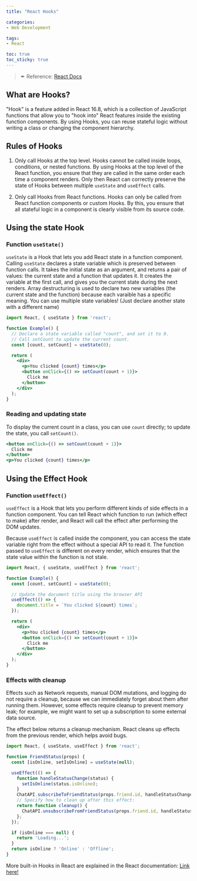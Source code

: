 ```yaml
---
title: "React Hooks"

categories: 
- Web Development

tags:
- React

toc: true
toc_sticky: true
---
```



> ✒ Reference: [React Docs](https://reactjs.org/docs)

## What are Hooks?
"Hook" is a feature added in React 16.8, which is a collection of JavaScript functions that allow you to "hook into" React features inside the existing function components. By using Hooks, you can reuse stateful logic without writing a class or changing the component hierarchy.

## Rules of Hooks

1. Only call Hooks at the top level.
Hooks cannot be called inside loops, conditions, or nested functions. By using Hooks at the top level of the React function, you ensure that they are called in the same order each time a component renders. Only then React can correctly preserve the state of Hooks between multiple `useState` and `useEffect` calls.

2. Only call Hooks from React functions.
Hooks can only be called from React function components or custom Hooks. By this, you ensure that all stateful logic in a component is clearly visible from its source code.

## Using the state Hook
### Function `useState()`

`useState` is a Hook that lets you add React state in a function component. Calling `useState` declares a state variable which is preserved between function calls. It takes the initial state as an argument, and returns a pair of values: the current state and a function that updates it. It creates the variable at the first call, and gives you the current state during the next renders. Array destructuring is used to declare two new variables (the current state and the function) because each varaible has a specific meaning. You can use multiple state variables! (Just declare another state with a different name)

```jsx
import React, { useState } from 'react';

function Example() {
  // Declare a state variable called "count", and set it to 0.
  // Call setCount to update the current count.
  const [count, setCount] = useState(0);

  return (
    <div>
      <p>You clicked {count} times</p>
      <button onClick={() => setCount(count + 1)}>
        Click me
      </button>
    </div>
  );
}
```

### Reading and updating state
To display the current count in a class, you can use `count` directly; to update the state, you call `setCount()`.

```jsx
<button onClick={() => setCount(count + 1)}>
  Click me
</button>
<p>You clicked {count} times</p>
```

## Using the Effect Hook
### Function `useEffect()`

`useEffect` is a Hook that lets you perform different kinds of side effects in a function component. You can tell React which function to run (which effect to make) after render, and React will call the effect after performing the DOM updates. 

Because `useEffect` is called inside the component, you can access the state variable right from the effect without a special API to read it. The function passed to `useEffect` is different on every render, which ensures that the state value within the function is not stale.

```jsx
import React, { useState, useEffect } from 'react';

function Example() {
  const [count, setCount] = useState(0);

  // Update the document title using the browser API
  useEffect(() => {
    document.title = `You clicked ${count} times`;
  });

  return (
    <div>
      <p>You clicked {count} times</p>
      <button onClick={() => setCount(count + 1)}>
        Click me
      </button>
    </div>
  );
}
```

### Effects with cleanup
Effects such as Network requests, manual DOM mutations, and logging do not require a cleanup, because we can immediately forget about them after running them. However, some effects require cleanup to prevent memory leak; for example, we might want to set up a subscription to some external data source. 

The effect below returns a cleanup mechanism. React cleans up effects from the previous render, which helps avoid bugs.

```jsx
import React, { useState, useEffect } from 'react';

function FriendStatus(props) {
  const [isOnline, setIsOnline] = useState(null);

  useEffect(() => {
    function handleStatusChange(status) {
      setIsOnline(status.isOnline);
    }
    ChatAPI.subscribeToFriendStatus(props.friend.id, handleStatusChange);
    // Specify how to clean up after this effect:
    return function cleanup() {
      ChatAPI.unsubscribeFromFriendStatus(props.friend.id, handleStatusChange);
    };
  });

  if (isOnline === null) {
    return 'Loading...';
  }
  return isOnline ? 'Online' : 'Offline';
}
```


More built-in Hooks in React are explained in the React documentation: [Link here!](https://reactjs.org/docs/hooks-reference.html)